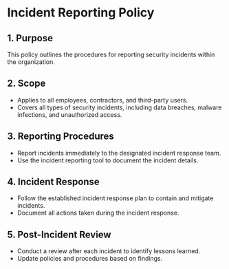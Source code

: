 # Incident Reporting Policy

## 1. Purpose
This policy outlines the procedures for reporting security incidents within the organization.

## 2. Scope
- Applies to all employees, contractors, and third-party users.
- Covers all types of security incidents, including data breaches, malware infections, and unauthorized access.

## 3. Reporting Procedures
- Report incidents immediately to the designated incident response team.
- Use the incident reporting tool to document the incident details.

## 4. Incident Response
- Follow the established incident response plan to contain and mitigate incidents.
- Document all actions taken during the incident response.

## 5. Post-Incident Review
- Conduct a review after each incident to identify lessons learned.
- Update policies and procedures based on findings.

